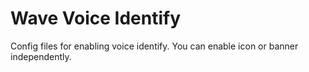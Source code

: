 # Wave Voice Identify
Config files for enabling voice identify. You can enable icon or banner independently.